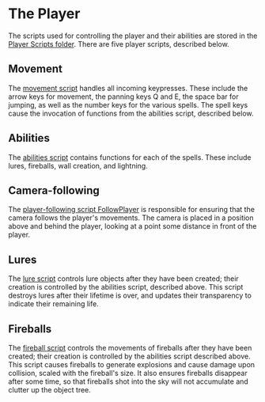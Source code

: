 # The Player

The scripts used for controlling the player and their abilities are stored in the <a href='https://github.com/StanfordCS194/EmuGames/wiki'>Player Scripts folder</a>. There are five player scripts, described below.

## Movement
The <a href='https://github.com/StanfordCS194/EmuGames/blob/master/prototypes/Quick%20Prototype/Assets/Scripts/Player%20Scripts/PlayerMovement.cs'>movement script</a> handles all incoming keypresses. These include the arrow keys for movement, the panning keys Q and E, the space bar for jumping, as well as the number keys for the various spells. The spell keys cause the invocation of functions from the abilities script, described below.

## Abilities
The <a href='https://github.com/StanfordCS194/EmuGames/blob/master/prototypes/Quick%20Prototype/Assets/Scripts/Player%20Scripts/Abilities.cs'>abilities script</a> contains functions for each of the spells. These include lures, fireballs, wall creation, and lightning.

## Camera-following
The <a href='https://github.com/StanfordCS194/EmuGames/blob/master/prototypes/Quick%20Prototype/Assets/Scripts/Player%20Scripts/FollowPlayer.cs'>player-following script FollowPlayer</a> is responsible for ensuring that the camera follows the player's movements. The camera is placed in a position above and behind the player, looking at a point some distance in front of the player.

## Lures
The <a href='https://github.com/StanfordCS194/EmuGames/blob/master/prototypes/Quick%20Prototype/Assets/Scripts/Player%20Scripts/LureScript.cs'>lure script</a> controls lure objects after they have been created; their creation is controlled by the abilities script, described above. This script destroys lures after their lifetime is over, and updates their transparency to indicate their remaining life.

## Fireballs
The <a href='https://github.com/StanfordCS194/EmuGames/blob/master/prototypes/Quick%20Prototype/Assets/Scripts/Player%20Scripts/FireballScript.cs'>fireball script</a> controls the movements of fireballs after they have been created; their creation is controlled by the abilities script described above. This script causes fireballs to generate explosions and cause damage upon collision, scaled with the fireball's size. It also ensures fireballs disappear after some time, so that fireballs shot into the sky will not accumulate and clutter up the object tree.

